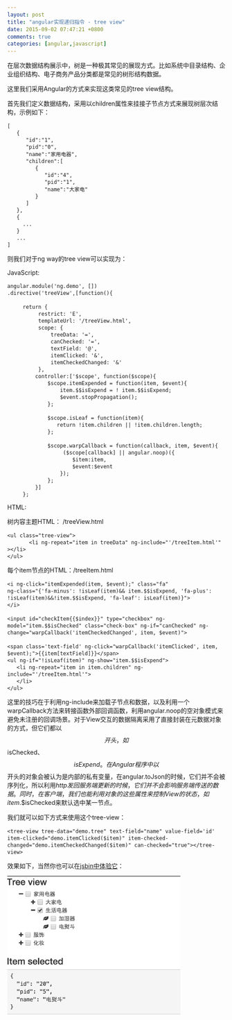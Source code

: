 ```yaml
---
layout: post
title: "angular实现递归指令 - tree view"
date: 2015-09-02 07:47:21 +0800
comments: true
categories: [angular,javascript]
---
```

在层次数据结构展示中，树是一种极其常见的展现方式。比如系统中目录结构、企业组织结构、电子商务产品分类都是常见的树形结构数据。

这里我们采用Angular的方式来实现这类常见的tree view结构。

首先我们定义数据结构，采用以children属性来挂接子节点方式来展现树层次结构，示例如下：

	[
	   {
	      "id":"1",
	      "pid":"0",
	      "name":"家用电器",
	      "children":[
	         {
	            "id":"4",
	            "pid":"1",
	            "name":"大家电"
	         }
	      ]
	   },
	   {
	     ...
	   }
	   ...
	]

则我们对于ng way的tree view可以实现为：

JavaScript:
    
    angular.module('ng.demo', [])
	.directive('treeView',[function(){
		 
		 return {
			  restrict: 'E',
			  templateUrl: '/treeView.html',
			  scope: {
				  treeData: '=',
				  canChecked: '=',
				  textField: '@',
				  itemClicked: '&',
				  itemCheckedChanged: '&'
			  },
			 controller:['$scope', function($scope){
				 $scope.itemExpended = function(item, $event){
					 item.$$isExpend = ! item.$$isExpend;
					 $event.stopPropagation();
				 };
				 
				 $scope.isLeaf = function(item){
					return !item.children || !item.children.length; 
				 };
				 
				 $scope.warpCallback = function(callback, item, $event){
					  ($scope[callback] || angular.noop)({
						 $item:item,
						 $event:$event
					 });
				 };
			 }]
		 };


HTML:

树内容主题HTML： /treeView.html

	<ul class="tree-view">
	       <li ng-repeat="item in treeData" ng-include="'/treeItem.html'" ></li>
	</ul>

每个item节点的HTML：/treeItem.html

	<i ng-click="itemExpended(item, $event);" class="fa" 
	ng-class="{'fa-minus': !isLeaf(item)&& item.$$isExpend, 'fa-plus': !isLeaf(item)&&!item.$$isExpend, 'fa-leaf': isLeaf(item)}">
	</i>

	<input id="checkItem{{$index}}" type="checkbox" ng-model="item.$$isChecked" class="check-box" ng-if="canChecked" ng-change="warpCallback('itemCheckedChanged', item, $event)">

	<span class='text-field' ng-click="warpCallback('itemClicked', item, $event);">{{item[textField]}}</span>
	<ul ng-if="!isLeaf(item)" ng-show="item.$$isExpend">
	   <li ng-repeat="item in item.children" ng-include="'/treeItem.html'">
	   </li>
	</ul>

这里的技巧在于利用ng-include来加载子节点和数据，以及利用一个warpCallback方法来转接函数外部回调函数，利用angular.noop的空对象模式来避免未注册的回调场景。对于View交互的数据隔离采用了直接封装在元数据对象的方式，但它们都以$$开头，如$$isChecked、$$isExpend。在Angular程序中以$$开头的对象会被认为是内部的私有变量，在angular.toJson的时候，它们并不会被序列化，所以利用$http发回服务端更新的时候，它们并不会影响服务端传送的数据。同时，在客户端，我们也能利用对象的这些$$属性来控制View的状态，如item.$$isChecked来默认选中某一节点。

我们就可以如下方式来使用这个tree-view：

	<tree-view tree-data="demo.tree" text-field="name" value-field='id' item-clicked="demo.itemClicked($item)" item-checked-changed="demo.itemCheckedChanged($item)" can-checked="true"></tree-view>

效果如下，当然你也可以在[jsbin中体验它](http://jsbin.com/vefuqu/edit?html,js,output)：

 ![ng-tree-view](/images/blog_img/ng-tree-view-sample.png)